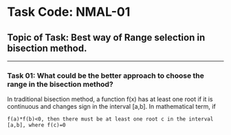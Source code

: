 # Task Code: NMAL-01
## Topic of Task: Best way of Range selection in bisection method.
---
### Task 01: What could be the better approach to choose the range in the bisection method?

In traditional bisection method, a function f(x) has at least one root if it is continuous and changes sign in the interval [a,b]. In mathematical term, if

    f(a)*f(b)<0, then there must be at least one root c in the interval [a,b], where f(c)=0
    